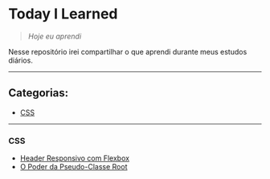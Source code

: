 # Today I Learned
> _Hoje eu aprendi_ <br>

Nesse repositório irei compartilhar o que aprendi durante meus estudos diários.

---

## Categorias:
* [CSS](#css)

---
### CSS
* [Header Responsivo com Flexbox](css/flexbox_header-responsivo.md)
* [O Poder da Pseudo-Classe Root](css/poder_pseudo-classe_root.md)

